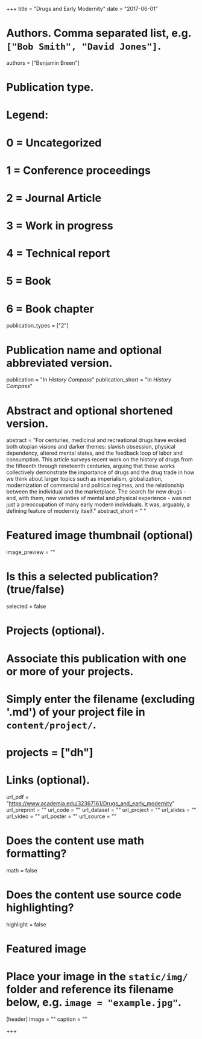 +++
title = "Drugs and Early Modernity"
date = "2017-06-01"

# Authors. Comma separated list, e.g. `["Bob Smith", "David Jones"]`.
authors = ["Benjamin Breen"]

# Publication type.
# Legend:
# 0 = Uncategorized
# 1 = Conference proceedings
# 2 = Journal Article
# 3 = Work in progress
# 4 = Technical report
# 5 = Book
# 6 = Book chapter
publication_types = ["2"]

# Publication name and optional abbreviated version.
publication = "In *History Compass*"
publication_short = "In *History Compass*"

# Abstract and optional shortened version.
abstract = "For centuries, medicinal and recreational drugs have evoked both utopian visions and darker themes: slavish obsession, physical dependency, altered mental states, and the feedback loop of labor and consumption. This article surveys recent work on the history of drugs from the fifteenth through nineteenth centuries, arguing that these works collectively demonstrate the importance of drugs and the drug trade in how we think about larger topics such as imperialism, globalization, modernization of commercial and political regimes, and the relationship between the individual and the marketplace. The search for new drugs - and, with them, new varieties of mental and physical experience - was not just a preoccupation of many early modern individuals. It was, arguably, a defining feature of modernity itself."
abstract_short = " "

# Featured image thumbnail (optional)
image_preview = ""

# Is this a selected publication? (true/false)
selected = false

# Projects (optional).
#   Associate this publication with one or more of your projects.
#   Simply enter the filename (excluding '.md') of your project file in `content/project/`.
# projects = ["dh"]

# Links (optional).
url_pdf = "https://www.academia.edu/32367161/Drugs_and_early_modernity"
url_preprint = ""
url_code = ""
url_dataset = ""
url_project = ""
url_slides = ""
url_video = ""
url_poster = ""
url_source = ""

# Does the content use math formatting?
math = false

# Does the content use source code highlighting?
highlight = false

# Featured image
# Place your image in the `static/img/` folder and reference its filename below, e.g. `image = "example.jpg"`.
[header]
image = ""
caption = ""

+++


